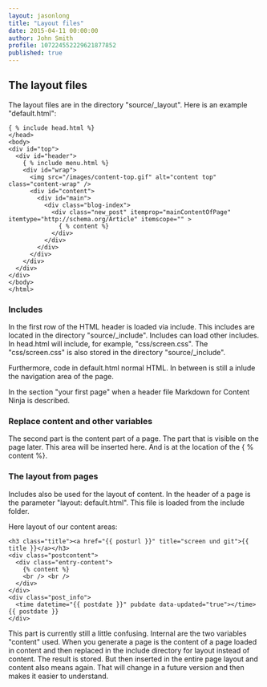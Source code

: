```yaml
---
layout: jasonlong
title: "Layout files"
date: 2015-04-11 00:00:00
author: John Smith
profile: 107224552229621877852
published: true
---
```


## The layout files

The layout files are in the directory "source/_layout". Here is an example "default.html":
    
    { % include head.html %}
    </head>
    <body>
    <div id="top">
      <div id="header">
        { % include menu.html %}
        <div id="wrap">
          <img src="/images/content-top.gif" alt="content top" class="content-wrap" />
          <div id="content">
            <div id="main">
              <div class="blog-index">
                <div class="new_post" itemprop="mainContentOfPage" itemtype="http://schema.org/Article" itemscope="" >
                  { % content %}
                </div>
              </div>
            </div>
          </div>
        </div>
      </div>
    </div>
    </body>
    </html>

### Includes 

In the first row of the HTML header is loaded via include. This includes are located in the directory "source/_include". Includes can load other includes.
In head.html will include, for example, "css/screen.css". The "css/screen.css" is also stored in the directory "source/_include".

Furthermore, code in default.html normal HTML. In between is still a inlude the navigation area of the page.

In the section "your first page" when a header file Markdown for Content Ninja is described. 

### Replace content and other variables

The second part is the content part of a page. The part that is visible on the page later.
This area will be inserted here. And is at the location of the { % content %}.

### The layout from pages

Includes also be used for the layout of content. In the header of a page is the parameter "layout: default.html". This file is loaded from the include folder.

Here layout of our content areas:

    <h3 class="title"><a href="{{ posturl }}" title="screen und git">{{ title }}</a></h3>
    <div class="postcontent">
      <div class="entry-content">
        {% content %}
        <br /> <br />
      </div>
    </div>
    <div class="post_info">
      <time datetime="{{ postdate }}" pubdate data-updated="true"></time> {{ postdate }}
    </div>

This part is currently still a little confusing. Internal are the two variables "content" used. 
When you generate a page is the content of a page loaded in content and then replaced in the include directory for layout instead of content.
The result is stored. But then inserted in the entire page layout and content also means again. 
That will change in a future version and then makes it easier to understand.




